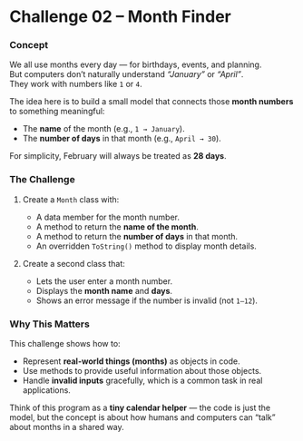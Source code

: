 ﻿# Challenge 02 – Month Finder  

### Concept  
We all use months every day — for birthdays, events, and planning.  
But computers don’t naturally understand *“January”* or *“April”*.  
They work with numbers like `1` or `4`.  

The idea here is to build a small model that connects those **month numbers** to something meaningful:  
- The **name** of the month (e.g., `1 → January`).  
- The **number of days** in that month (e.g., `April → 30`).  

For simplicity, February will always be treated as **28 days**.  

### The Challenge  
1. Create a `Month` class with:  
   - A data member for the month number.  
   - A method to return the **name of the month**.  
   - A method to return the **number of days** in that month.  
   - An overridden `ToString()` method to display month details.  

2. Create a second class that:  
   - Lets the user enter a month number.  
   - Displays the **month name** and **days**.  
   - Shows an error message if the number is invalid (not `1–12`).  

### Why This Matters  
This challenge shows how to:  
- Represent **real-world things (months)** as objects in code.  
- Use methods to provide useful information about those objects.  
- Handle **invalid inputs** gracefully, which is a common task in real applications.  

Think of this program as a **tiny calendar helper** — the code is just the model, but the concept is about how humans and computers can “talk” about months in a shared way.  
